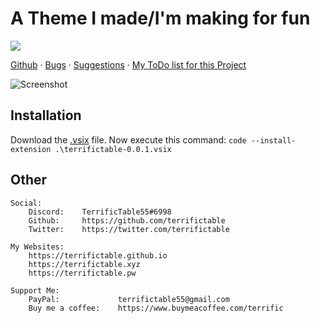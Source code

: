 # A Theme I made/I'm making for fun
<img src="https://komarev.com/ghpvc/?username=terrifictable-vscode&label=views&style=flat-square">

[Github](https://github.com/TerrificTable/terrifictable_vscode) · [Bugs](https://github.com/TerrificTable/terrifictable_vscode/issues) · [Suggestions](https://github.com/TerrificTable/terrifictable_vscode/issues) · [My ToDo list for this Project](https://github.com/TerrificTable/terrifictable_vscode/projects/1)

![Screenshot](https://cdn.discordapp.com/attachments/944354446337507358/950880604986150962/unknown.png)

## Installation
Download the [.vsix](https://github.com/TerrificTable/terrifictable_vscode/raw/master/terrifictable-0.0.1.vsix) file.
Now execute this command: ```code --install-extension .\terrifictable-0.0.1.vsix```

## Other
```
Social:
    Discord:    TerrificTable55#6998
    Github:     https://github.com/terrifictable
    Twitter:    https://twitter.com/terrifictable

My Websites:
    https://terrifictable.github.io
    https://terrifictable.xyz
    https://terrifictable.pw

Support Me:
    PayPal:             terrifictable55@gmail.com
    Buy me a coffee:    https://www.buymeacoffee.com/terrific
```

